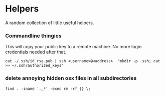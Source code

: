 # Helpers
A random collection of little useful helpers. 

### Commandline thingies

This will copy your public key to a remote machine. No more login credentials needed after that.

```cat ~/.ssh/id_rsa.pub | ssh <username>@<address>  "mkdir -p .ssh; cat >> ~/.ssh/authorized_keys"```


### delete annoying hidden osx files in all subdirectories
```find . -iname '._*' -exec rm -rf {} \;```


